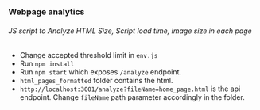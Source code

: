 ### Webpage analytics

###### JS script to Analyze HTML Size, Script load time, image size in each page


- Change accepted threshold limit in ```env.js```
- Run ```npm install```
- Run ```npm start``` which exposes ```/analyze``` endpoint.
- ```html_pages_formatted``` folder contains the html.
- ```http://localhost:3001/analyze?fileName=home_page.html``` is the api endpoint. Change ```fileName``` path parameter accordingly in the folder. 